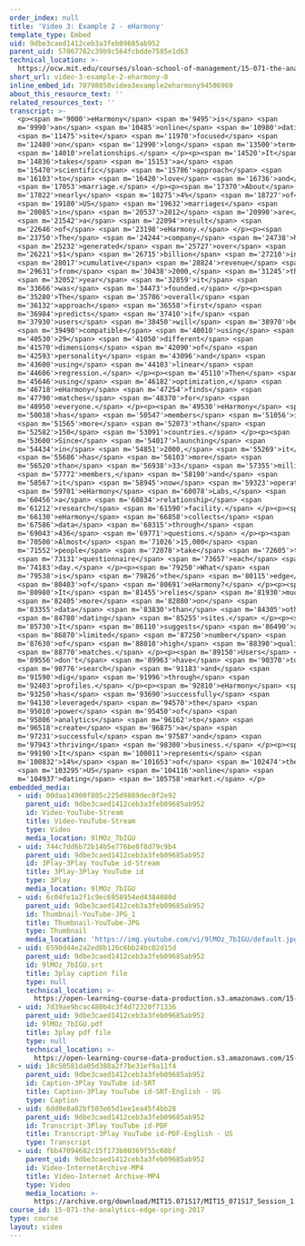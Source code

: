 ```yaml
---
order_index: null
title: 'Video 3: Example 2 - eHarmony'
template_type: Embed
uid: 9dbe3caed1412ceb3a3feb09685ab952
parent_uid: 57067762c39b9c564fcbdde7585e1d63
technical_location: >-
  https://ocw.mit.edu/courses/sloan-school-of-management/15-071-the-analytics-edge-spring-2017/an-introduction-to-analytics/the-analytics-edge-intelligence-happiness-and-health-lecture-sequence/video-3-example-2-eharmony/video-3-example-2-eharmony-0
short_url: video-3-example-2-eharmony-0
inline_embed_id: 70798050video3example2eharmony94506969
about_this_resource_text: ''
related_resources_text: ''
transcript: >-
  <p><span m='9000'>eHarmony</span> <span m='9495'>is</span> <span
  m='9990'>an</span> <span m='10485'>online</span> <span m='10980'>dating</span>
  <span m='11475'>site</span> <span m='11970'>focused</span> <span
  m='12480'>on</span> <span m='12990'>long</span> <span m='13500'>term</span>
  <span m='14010'>relationships.</span> </p><p><span m='14520'>It</span> <span
  m='14836'>takes</span> <span m='15153'>a</span> <span
  m='15470'>scientific</span> <span m='15786'>approach</span> <span
  m='16103'>to</span> <span m='16420'>love</span> <span m='16736'>and</span>
  <span m='17053'>marriage.</span> </p><p><span m='17370'>About</span> <span
  m='17822'>nearly</span> <span m='18275'>4%</span> <span m='18727'>of</span>
  <span m='19180'>US</span> <span m='19632'>marriages</span> <span
  m='20085'>in</span> <span m='20537'>2012</span> <span m='20990'>are</span>
  <span m='21542'>a</span> <span m='22094'>result</span> <span
  m='22646'>of</span> <span m='23198'>eHarmony.</span> </p><p><span
  m='23750'>The</span> <span m='24244'>company</span> <span m='24738'>has</span>
  <span m='25232'>generated</span> <span m='25727'>over</span> <span
  m='26221'>$1</span> <span m='26715'>billion</span> <span m='27210'>in</span>
  <span m='28017'>cumulative</span> <span m='28824'>revenue</span> <span
  m='29631'>from</span> <span m='30438'>2000,</span> <span m='31245'>the</span>
  <span m='32052'>year</span> <span m='32859'>it</span> <span
  m='33666'>was</span> <span m='34473'>founded.</span> </p><p><span
  m='35280'>The</span> <span m='35706'>overall</span> <span
  m='36132'>approach</span> <span m='36558'>first</span> <span
  m='36984'>predicts</span> <span m='37410'>if</span> <span
  m='37930'>users</span> <span m='38450'>will</span> <span m='38970'>be</span>
  <span m='39490'>compatible</span> <span m='40010'>using</span> <span
  m='40530'>29</span> <span m='41050'>different</span> <span
  m='41570'>dimensions</span> <span m='42090'>of</span> <span
  m='42593'>personality</span> <span m='43096'>and</span> <span
  m='43600'>using</span> <span m='44103'>linear</span> <span
  m='44606'>regression.</span> </p><p><span m='45110'>Then</span> <span
  m='45646'>using</span> <span m='46182'>optimization,</span> <span
  m='46718'>eHarmony</span> <span m='47254'>finds</span> <span
  m='47790'>matches</span> <span m='48370'>for</span> <span
  m='48950'>everyone.</span> </p><p><span m='49530'>eHarmony</span> <span
  m='50038'>has</span> <span m='50547'>members</span> <span m='51056'>in</span>
  <span m='51565'>more</span> <span m='52073'>than</span> <span
  m='52582'>150</span> <span m='53091'>countries.</span> </p><p><span
  m='53600'>Since</span> <span m='54017'>launching</span> <span
  m='54434'>in</span> <span m='54851'>2000,</span> <span m='55269'>it</span>
  <span m='55686'>has</span> <span m='56103'>more</span> <span
  m='56520'>than</span> <span m='56938'>33</span> <span m='57355'>million</span>
  <span m='57772'>members,</span> <span m='58190'>and</span> <span
  m='58567'>it</span> <span m='58945'>now</span> <span m='59323'>operates</span>
  <span m='59701'>eHarmony</span> <span m='60078'>Labs,</span> <span
  m='60456'>a</span> <span m='60834'>relationship</span> <span
  m='61212'>research</span> <span m='61590'>facility.</span> </p><p><span
  m='66130'>eHarmony</span> <span m='66858'>collects</span> <span
  m='67586'>data</span> <span m='68315'>through</span> <span
  m='69043'>436</span> <span m='69771'>questions.</span> </p><p><span
  m='70500'>Almost</span> <span m='71026'>15,000</span> <span
  m='71552'>people</span> <span m='72078'>take</span> <span m='72605'>the</span>
  <span m='73131'>questionnaire</span> <span m='73657'>each</span> <span
  m='74183'>day.</span> </p><p><span m='79250'>What</span> <span
  m='79538'>is</span> <span m='79826'>the</span> <span m='80115'>edge</span>
  <span m='80403'>of</span> <span m='80691'>eHarmony?</span> </p><p><span
  m='80980'>It</span> <span m='81455'>relies</span> <span m='81930'>much</span>
  <span m='82405'>more</span> <span m='82880'>on</span> <span
  m='83355'>data</span> <span m='83830'>than</span> <span m='84305'>other</span>
  <span m='84780'>dating</span> <span m='85255'>sites.</span> </p><p><span
  m='85730'>It</span> <span m='86110'>suggests</span> <span m='86490'>a</span>
  <span m='86870'>limited</span> <span m='87250'>number</span> <span
  m='87630'>of</span> <span m='88010'>high</span> <span m='88390'>quality</span>
  <span m='88770'>matches.</span> </p><p><span m='89150'>Users</span> <span
  m='89556'>don't</span> <span m='89963'>have</span> <span m='90370'>to</span>
  <span m='90776'>search</span> <span m='91183'>and</span> <span
  m='91590'>dig</span> <span m='91996'>through</span> <span
  m='92403'>profiles.</span> </p><p><span m='92810'>eHarmony</span> <span
  m='93250'>has</span> <span m='93690'>successfully</span> <span
  m='94130'>leveraged</span> <span m='94570'>the</span> <span
  m='95010'>power</span> <span m='95450'>of</span> <span
  m='95806'>analytics</span> <span m='96162'>to</span> <span
  m='96518'>create</span> <span m='96875'>a</span> <span
  m='97231'>successful</span> <span m='97587'>and</span> <span
  m='97943'>thriving</span> <span m='98300'>business.</span> </p><p><span
  m='99190'>It</span> <span m='100011'>represents</span> <span
  m='100832'>14%</span> <span m='101653'>of</span> <span m='102474'>the</span>
  <span m='103295'>US</span> <span m='104116'>online</span> <span
  m='104937'>dating</span> <span m='105758'>market.</span> </p>
embedded_media:
  - uid: 00daa14900f805c225d9889dec0f2e92
    parent_uid: 9dbe3caed1412ceb3a3feb09685ab952
    id: Video-YouTube-Stream
    title: Video-YouTube-Stream
    type: Video
    media_location: 9lMOz_7bIGU
  - uid: 744c7dd6b72b14b5e776be8f8d79c9b4
    parent_uid: 9dbe3caed1412ceb3a3feb09685ab952
    id: 3Play-3Play YouTube id-Stream
    title: 3Play-3Play YouTube id
    type: 3Play
    media_location: 9lMOz_7bIGU
  - uid: 6c04fe1a2f1c9ec6958954ed4384080d
    parent_uid: 9dbe3caed1412ceb3a3feb09685ab952
    id: Thumbnail-YouTube-JPG_1
    title: Thumbnail-YouTube-JPG
    type: Thumbnail
    media_location: 'https://img.youtube.com/vi/9lMOz_7bIGU/default.jpg'
  - uid: 6590d44e2a2ed8b126c6bb24bc02d15d
    parent_uid: 9dbe3caed1412ceb3a3feb09685ab952
    id: 9lMOz_7bIGU.srt
    title: 3play caption file
    type: null
    technical_location: >-
      https://open-learning-course-data-production.s3.amazonaws.com/15-071-the-analytics-edge-spring-2017/6590d44e2a2ed8b126c6bb24bc02d15d_9lMOz_7bIGU.srt
  - uid: 7d39ae9bcac480b4c3f4d72320f71336
    parent_uid: 9dbe3caed1412ceb3a3feb09685ab952
    id: 9lMOz_7bIGU.pdf
    title: 3play pdf file
    type: null
    technical_location: >-
      https://open-learning-course-data-production.s3.amazonaws.com/15-071-the-analytics-edge-spring-2017/7d39ae9bcac480b4c3f4d72320f71336_9lMOz_7bIGU.pdf
  - uid: 18c50581da05d388a2f7be31ef9a11f4
    parent_uid: 9dbe3caed1412ceb3a3feb09685ab952
    id: Caption-3Play YouTube id-SRT
    title: Caption-3Play YouTube id-SRT-English - US
    type: Caption
  - uid: 6dd0e8a02bf503e65d1ee1ea45f4bb28
    parent_uid: 9dbe3caed1412ceb3a3feb09685ab952
    id: Transcript-3Play YouTube id-PDF
    title: Transcript-3Play YouTube id-PDF-English - US
    type: Transcript
  - uid: fbb47094682c15f173b80369f55c68bf
    parent_uid: 9dbe3caed1412ceb3a3feb09685ab952
    id: Video-InternetArchive-MP4
    title: Video-Internet Archive-MP4
    type: Video
    media_location: >-
      https://archive.org/download/MIT15.071S17/MIT15_071S17_Session_1.2.03_300k.mp4
course_id: 15-071-the-analytics-edge-spring-2017
type: course
layout: video
---
```

